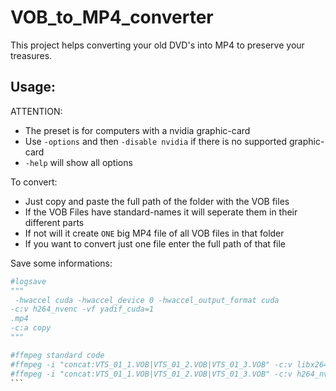 # VOB_to_MP4_converter

This project helps converting your old DVD's into MP4 to preserve your treasures.

## Usage:

ATTENTION:
 - The preset is for computers with a nvidia graphic-card
 - Use ```-options``` and then ```-disable nvidia``` if there is no supported graphic-card
 - ```-help``` will show all options

To convert:
- Just copy and paste the full path of the folder with the VOB files
- If the VOB Files have standard-names it will seperate them in their different parts
- If not will it create ```ONE``` big MP4 file of all VOB files in that folder
- If you want to convert just one file enter the full path of that file

Save some informations:
````python
#logsave
"""
 -hwaccel cuda -hwaccel_device 0 -hwaccel_output_format cuda
-c:v h264_nvenc -vf yadif_cuda=1 
.mp4
-c:a copy
"""

#ffmpeg standard code
#ffmpeg -i "concat:VTS_01_1.VOB|VTS_01_2.VOB|VTS_01_3.VOB" -c:v libx264 -vf yadif=1 new-video-h265.mp4 #software encoding
#ffmpeg -i "concat:VTS_01_1.VOB|VTS_01_2.VOB|VTS_01_3.VOB" -c:v h264_nvenc -vf yadif=1 new-video-h265B.mp4  #nvidia gpu encoding
```
